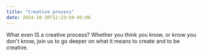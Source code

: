 ```yaml
---
title: "Creative process"
date: 2024-10-30T12:23:58-05:00
---
```


What even IS a creative process? Whether you think you know, or know you don't
know, join us to go deeper on what it means to create and to be creative.

